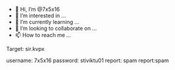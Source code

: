 - 👋 Hi, I’m @7x5x16
- 👀 I’m interested in ...
- 🌱 I’m currently learning ...
- 💞️ I’m looking to collaborate on ...
- 📫 How to reach me ...

<!---
7x5x16/7x5x16 is a ✨ special ✨ repository because its `README.md` (this file) appears on your GitHub profile.
You can click the Preview link to take a look at your changes.
---> Target: sir.kvpx
username: 7x5x16
password: stiviktu01
report: spam 
report:spam

